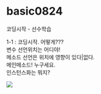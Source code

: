 # basic0824
코딩시작 - 선수학습

1-1 : 코딩시작. 어떻게???<br>
변수 선언위치는 어디야!<br>
메소드 선언은 위치에 영향이 있다|없다.<br>
메인메소드! 누구세요.<br>
인스턴스화는 뭐지?<br>

<img src="https://drive.google.com/file/d/1RbpIgQg7qOJP0861GCET5-ru5LZituUD/view?usp=drive_link"/>
